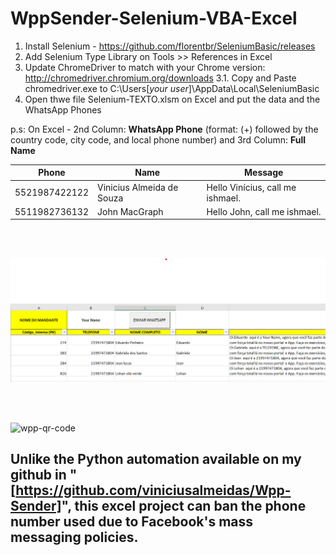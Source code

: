 # WppSender-Selenium-VBA-Excel

1. Install Selenium - https://github.com/florentbr/SeleniumBasic/releases</n>
2. Add Selenium Type Library on Tools >> References in Excel</n>
3. Update ChromeDriver to match with your Chrome version: http://chromedriver.chromium.org/downloads</n>
	  3.1. Copy and Paste chromedriver.exe to C:\Users\[*your user*]\AppData\Local\SeleniumBasic </n>
4. Open thwe file Selenium-TEXTO.xlsm on Excel and put the data and the WhatsApp Phones</n>

p.s: On Excel - 2nd Column: <b>WhatsApp Phone</b> (format:  (+) followed by the country code, city code, and local phone number) </n>  and 3rd Column: <b>Full Name</b> 

Phone | Name | Message
-------|--------|--------  
5521987422122 | Vinicius Almeida de Souza | Hello Vinícius, call me ishmael.
5511982736132 | John MacGraph | Hello John, call me ishmael.
<br>
<br>

<img width="650" alt="excel-image-wpp-sender-template" src="https://github.com/viniciusalmeidas/WppSender-Selenium-VBA-Excel/blob/main/excel-template-selenium.png"></n>

<br>
<br>

<img width="404" alt="wpp-qr-code" src="https://user-images.githubusercontent.com/39459689/92387947-cff35400-f0ec-11ea-8141-b0cd9d0244ec.png"></n>


## Unlike the Python automation available on my github in "[https://github.com/viniciusalmeidas/Wpp-Sender]", this excel project can ban the phone number used due to Facebook's mass messaging policies.
